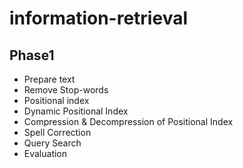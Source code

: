 # information-retrieval
## Phase1
* Prepare text
* Remove Stop-words
* Positional index
* Dynamic Positional Index
* Compression & Decompression of Positional Index 
* Spell Correction
* Query Search
* Evaluation

